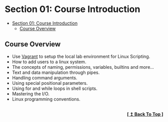 # Section 01: Course Introduction

- [Section 01: Course Introduction](#section-01-course-introduction)
  - [Course Overview](#course-overview)

## Course Overview

- Use [Vagrant](https://www.vagrantup.com/) to setup the local lab environment for Linux Scripting.
- How to add users to a linux system.
- The concepts of naming, permissions, variables, builtins and more...
- Text and data manipulation through pipes.
- Handling command arguments.
- Using special positional parameters.
- Using for and while loops in shell scripts.
- Mastering the I/O.
- Linux programming conventions.

<br/>
<div align="right">
  <b><a href="#section-01-course-introduction">[ ↥ Back To Top ]</a></b>
</div>
<br/>